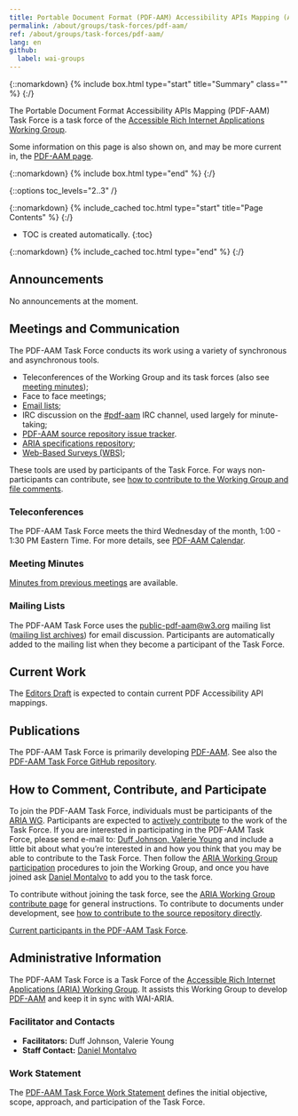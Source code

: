 ```yaml
---
title: Portable Document Format (PDF-AAM) Accessibility APIs Mapping (AAM) Task Force of the ARIA WG
permalink: /about/groups/task-forces/pdf-aam/
ref: /about/groups/task-forces/pdf-aam/
lang: en
github:
  label: wai-groups
---
```


{::nomarkdown}
{% include box.html type="start" title="Summary" class="" %}
{:/}

The Portable Document Format Accessibility APIs Mapping (PDF-AAM) Task Force is a task force of the [Accessible Rich Internet Applications Working Group](/about/groups/ariawg/).

Some information on this page is also shown on, and may be more current in, the [PDF-AAM page](https://www.w3.org/groups/tf/pdf-aam/).

{::nomarkdown}
{% include box.html type="end" %}
{:/}

{::options toc_levels="2..3" /}

{::nomarkdown}
{% include_cached toc.html type="start" title="Page Contents" %}
{:/}

-   TOC is created automatically.
{:toc}

{::nomarkdown}
{% include_cached toc.html type="end" %}
{:/}

## Announcements

No announcements at the moment.

## Meetings and Communication

The PDF-AAM Task Force conducts its work using a variety of synchronous and asynchronous tools.

- Teleconferences of the Working Group and its task forces (also see [meeting minutes](https://www.w3.org/WAI/ARIA/task-forces/pdf-aam/minutes));
- Face to face meetings;
- [Email lists](#mailing-lists);
- IRC discussion on the [#pdf-aam](irc://irc.w3.org/pdf-aam) IRC channel, used largely for minute-taking;
- [PDF-AAM source repository issue tracker](https://github.com/w3c/pdf-aam/issues).
- [ARIA specifications repository](https://github.com/w3c/aria);
- [Web-Based Surveys (WBS)](https://www.w3.org/2002/09/wbs/159734/);

These tools are used by participants of the Task Force. For ways non-participants can contribute, see [how to contribute to the Working Group and file comments](/about/groups/ariawg/contribute/).

### Teleconferences

The PDF-AAM Task Force meets the third Wednesday of the month, 1:00 - 1:30 PM Eastern Time. For more details, see [PDF-AAM Calendar](https://www.w3.org/groups/tf/pdf-aam/calendar).

### Meeting Minutes

[Minutes from previous meetings](https://www.w3.org/WAI/ARIA/task-forces/pdf-aam/minutes) are available.

### Mailing Lists

The PDF-AAM Task Force uses the public-pdf-aam@w3.org mailing list ([mailing list archives](http://lists.w3.org/Archives/Public/public-pdf-aam/)) for email discussion. Participants are automatically added to the mailing list when they become a participant of the Task Force.

## Current Work

The [Editors Draft](https://w3c.github.io/pdf-aam/) is expected to contain current PDF Accessibility API mappings.

## Publications

The PDF-AAM Task Force is primarily developing [PDF-AAM](https://w3c.github.io/pdf-aam/). See also the [PDF-AAM Task Force GitHub repository](https://github.com/w3c/pdf-aam/).

## How to Comment, Contribute, and Participate

To join the PDF-AAM Task Force, individuals must be participants of the [ARIA WG](/about/groups/apawg/). Participants are expected to [actively contribute](/about/groups/task-forces/pdf-aam/work-statement/#participation) to the work of the Task Force. If you are interested in participating in the PDF-AAM Task Force, please send e-mail to: [Duff Johnson, Valerie Young](mailto:duff.johnson@pdfa.org,spectranaut@igalia.com?subject=PDF-AAM%20Task%20Force%20Enquiry) and include a little bit about what you’re interested in and how you think that you may be able to contribute to the Task Force. Then follow the [ARIA Working Group participation](/about/groups/ariawg/participate/) procedures to join the Working Group, and once you have joined ask [Daniel Montalvo](mailto:dmontalvo@w3.org) to add you to the task force.

To contribute without joining the task force, see the [ARIA Working Group contribute page](/about/groups/ariawg/contribute/) for general instructions. To contribute to documents under development, see [how to contribute to the source repository directly](https://github.com/w3c/pdf-aam/).

[Current participants in the PDF-AAM Task Force](https://www.w3.org/groups/tf/pdf-aam/participants/).

## Administrative Information

The PDF-AAM Task Force is a Task Force of the [Accessible Rich Internet Applications (ARIA) Working Group](/about/groups/ariawg/). It assists this Working Group to develop [PDF-AAM](http://w3c.github.io/pdf-aam/) and keep it in sync with WAI-ARIA.

### Facilitator and Contacts

- **Facilitators:** Duff Johnson, Valerie Young
- **Staff Contact:** [Daniel Montalvo](https://www.w3.org/People#dmontalvo/)

### Work Statement

The [PDF-AAM Task Force Work Statement](/about/groups/task-forces/pdf-aam/work-statement/) defines the initial objective, scope, approach, and participation of the Task Force.